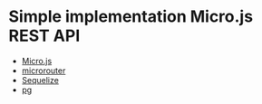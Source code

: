 # Simple implementation Micro.js REST API

* [Micro.js](https://github.com/zeit/micro)
* [microrouter](https://github.com/pedronauck/micro-router)
* [Sequelize](https://sequelize.org/v5/)
* [pg](https://node-postgres.com/)
